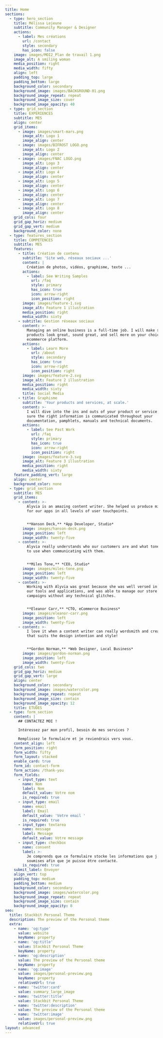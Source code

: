```yaml
---
title: Home
sections:
  - type: hero_section
    title: Mélissa Lejeune
    subtitle: Community Manager & Designer
    actions:
      - label: Mes créations
        url: /contact
        style: secondary
        has_icon: false
    image: images/MOI2_Plan de travail 1.png
    image_alt: A smiling woman
    media_position: right
    media_width: fifty
    align: left
    padding_top: large
    padding_bottom: large
    background_color: secondary
    background_image: images/BACKGROUND-01.png
    background_image_repeat: repeat
    background_image_size: cover
    background_image_opacity: 40
  - type: grid_section
    title: EXPERIENCES
    subtitle: MES
    align: center
    grid_items:
      - image: images/smart-mars.png
        image_alt: Logo 1
        image_align: center
      - image: images/BIFROST LOGO.png
        image_alt: Logo 2
        image_align: center
      - image: images/FNAC LOGO.png
        image_alt: Logo 3
        image_align: center
      - image_alt: Logo 4
        image_align: center
      - image_alt: Logo 5
        image_align: center
      - image_alt: Logo 6
        image_align: center
      - image_alt: Logo 7
        image_align: center
      - image_alt: Logo 8
        image_align: center
    grid_cols: four
    grid_gap_horiz: medium
    grid_gap_vert: medium
    background_color: none
  - type: features_section
    title: COMPETENCES
    subtitle: MES
    features:
      - title: Création de contenu
        subtitle: 'Site web, réseaux sociaux ...'
        content: |
          Création de photos, vidéos, graphisme, texte ... 
        actions:
          - label: See Writing Samples
            url: /faq
            style: primary
            has_icon: true
            icon: arrow-right
            icon_position: right
        image: images/feature-1.svg
        image_alt: Feature 1 illustration
        media_position: right
        media_width: sixty
      - subtitle: Gestion réseaux sociaux
        content: >-
          Managing an online business is a full-time job. I will make sure your
          products look great, sound great, and sell more on your choice of
          ecommerce platform.
        actions:
          - label: Learn More
            url: /about
            style: secondary
            has_icon: true
            icon: arrow-right
            icon_position: right
        image: images/feature-2.svg
        image_alt: Feature 2 illustration
        media_position: right
        media_width: sixty
        title: Social Media
      - title: Graphisme
        subtitle: 'Your products and services, at scale.'
        content: >-
          I will dive into the ins and outs of your product or service and make
          sure the right information is communicated throughout your
          documentation, pamphlets, manuals and technical documents.
        actions:
          - label: See Past Work
            url: /faq
            style: primary
            has_icon: true
            icon: arrow-right
            icon_position: right
        image: images/feature-3.svg
        image_alt: Feature 3 illustration
        media_position: right
        media_width: sixty
    feature_padding_vert: large
    align: center
    background_color: none
  - type: grid_section
    subtitle: MES
    grid_items:
      - content: >-
          Alyvia is an amazing content writer. She helped us produce microcopy
          for our apps in all levels of user touchpoints.


          **Hanson Deck,** *App Developer, Studio*
        image: images/hanson-deck.png
        image_position: left
        image_width: twenty-five
      - content: >-
          Alyvia really understands who our customers are and what tone of voice
          to use when communicating with them.


          **Miles Tone,** *CEO, Studio*
        image: images/miles-tone.png
        image_position: left
        image_width: twenty-five
      - content: >-
          Working with Alyvia was great because she was well versed in all of
          our tools and applications, and was able to manage our store and
          campaigns without any technical glitches.


          **Eleanor Carr,** *CTO, eCommerce Business*
        image: images/eleanor-carr.png
        image_position: left
        image_width: twenty-five
      - content: >-
          I love it when a content writer can really wordsmith and create copy
          that suits the design intention and style!


          **Gordon Norman,** *Web Designer, Local Business*
        image: images/gordon-norman.png
        image_position: left
        image_width: twenty-five
    grid_cols: two
    grid_gap_horiz: medium
    grid_gap_vert: large
    align: center
    background_color: secondary
    background_image: images/watercolor.png
    background_image_repeat: repeat
    background_image_size: contain
    background_image_opacity: 12
    title: ETUDES
  - type: form_section
    content: |
      ## CONTACTEZ MOI !

      Intéressez par mon profil, besoin de mes services ?

      Remplissez le formulaire et je reviendrais vers vous. 
    content_align: left
    form_position: right
    form_width: fifty
    form_layout: stacked
    enable_card: true
    form_id: contact-form
    form_action: /thank-you
    form_fields:
      - input_type: text
        name: Nom
        label: Nom
        default_value: Votre nom
        is_required: true
      - input_type: email
        name: email
        label: Email
        default_value: 'Votre email '
        is_required: true
      - input_type: textarea
        name: message
        label: Message
        default_value: Votre message
      - input_type: checkbox
        name: consent
        label: >-
          Je comprends que ce formulaire stocke les informations que j'ai
          soumises afin que je puisse être contacté.
        is_required: true
    submit_label: Envoyer
    align_vert: top
    padding_top: medium
    padding_bottom: medium
    background_color: secondary
    background_image: images/watercolor.png
    background_image_repeat: repeat
    background_image_size: contain
    background_image_opacity: 8
seo:
  title: Stackbit Personal Theme
  description: The preview of the Personal theme
  extra:
    - name: 'og:type'
      value: website
      keyName: property
    - name: 'og:title'
      value: Stackbit Personal Theme
      keyName: property
    - name: 'og:description'
      value: The preview of the Personal theme
      keyName: property
    - name: 'og:image'
      value: images/personal-preview.png
      keyName: property
      relativeUrl: true
    - name: 'twitter:card'
      value: summary_large_image
    - name: 'twitter:title'
      value: Stackbit Personal Theme
    - name: 'twitter:description'
      value: The preview of the Personal theme
    - name: 'twitter:image'
      value: images/personal-preview.png
      relativeUrl: true
layout: advanced
---
```


